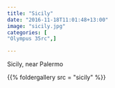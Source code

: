 ```yaml
---
title: "Sicily"
date: "2016-11-18T11:01:48+13:00"
image: "sicily.jpg"
categories: [
"Olympus 35rc",]

---
```

Sicily, near Palermo
<!--more--> 
  {{% foldergallery src = "sicily" %}}

